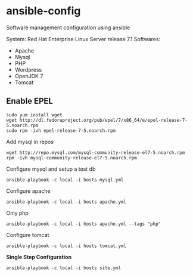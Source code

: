 # ansible-config
Software management configuration using ansible 

System: Red Hat Enterprise Linux Server release 7.1
Softwares: 
* Apache 
* Mysql 
* PHP
* Wordpress 
* OpenJDK 7
* Tomcat

## Enable EPEL 
```
sudo yum install wget
wget http://dl.fedoraproject.org/pub/epel/7/x86_64/e/epel-release-7-5.noarch.rpm
sudo rpm -ivh epel-release-7-5.noarch.rpm
```

Add mysql in repos 
```
wget http://repo.mysql.com/mysql-community-release-el7-5.noarch.rpm
rpm -ivh mysql-community-release-el7-5.noarch.rpm
```

Configure mysql and setup a test db

`ansible-playbook -c local -i hosts mysql.yml` 

Configure apache 

`ansible-playbook -c local -i hosts apache.yml` 

Only php

`ansible-playbook -c local -i hosts apache.yml --tags "php"` 

Configure tomcat 

`ansible-playbook -c local -i hosts tomcat.yml`

**Single Step Configuration**

```
ansible-playbook -c local -i hosts site.yml
``` 
